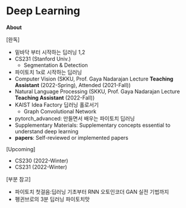 # Deep Learning


**About**

[완독]
- 밑바닥 부터 시작하는 딥러닝 1,2
- CS231 (Stanford Univ.)
  - Segmentation & Detection
- 파이토치 1x로 시작하는 딥러닝
- Computer Vision (SKKU, Prof. Gaya Nadarajan Lecture **Teaching Assistant** (2022-Spring), Attended (2021-Fall))
- Natural Language Processing (SKKU, Prof. Gaya Nadarajan Lecture **Teaching Assistant** (2022-Fall))
- KAIST Idea Factory 딥러닝 홀로서기
  - Graph Convolutional Network
- pytorch_advanced: 만들면서 배우는 파이토치 딥러닝
- Supplementary Materials: Supplementary concepts essential to understand deep learning
- **papers**: Self-reviewed or implemented papers

[Upcoming]
- CS230 (2022-Winter)
- CS231 (2022-Winter)

[부분 참고]
- 파이토치 첫걸음:딥러닝 기초부터 RNN 오토인코더 GAN 실전 기법까지
- 펭귄브로의 3분 딥러닝 파이토치맛
